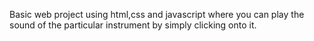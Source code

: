 Basic web project using html,css and javascript where you can play the sound of the particular instrument by simply clicking onto it. 
